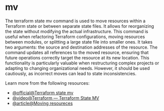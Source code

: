# mv

The terraform state mv command is used to move resources within a Terraform state or between separate state files. It allows for reorganizing the state without modifying the actual infrastructure. This command is useful when refactoring Terraform configurations, moving resources between modules, or splitting a large state file into smaller ones. It takes two arguments: the source and destination addresses of the resource. The command updates all references to the moved resource, ensuring that future operations correctly target the resource at its new location. This functionality is particularly valuable when restructuring complex projects or adapting to changing organizational needs. However, it should be used cautiously, as incorrect moves can lead to state inconsistencies.

Learn more from the following resources:

- [@official@Terraform state mv](https://developer.hashicorp.com/terraform/cli/commands/state/mv)
- [@video@Terraform — Terraform State MV ](https://www.youtube.com/watch?v=i10IMXn3l0o)
- [@article@Moving resoureces](https://developer.hashicorp.com/terraform/cli/state/move)
